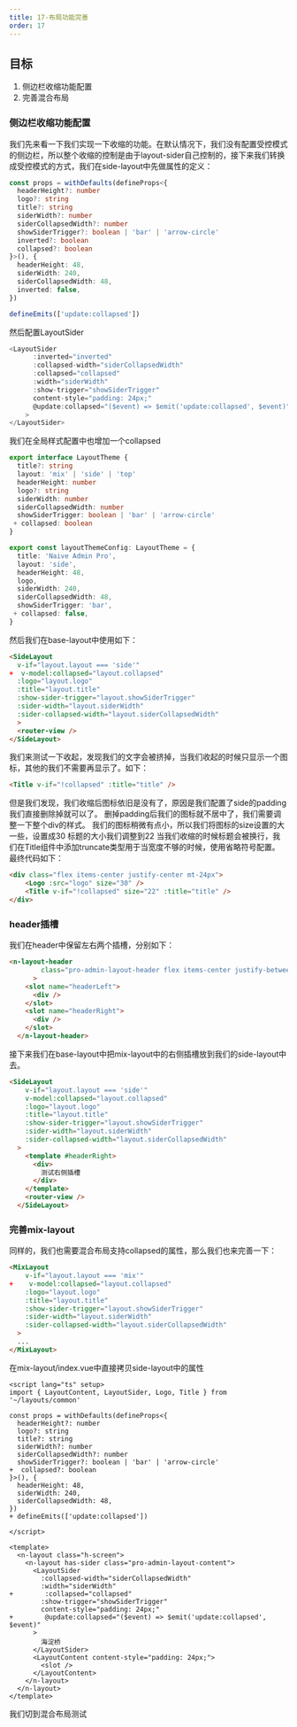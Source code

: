 ```yaml
---
title: 17-布局功能完善
order: 17
---
```


## 目标
1. 侧边栏收缩功能配置
2. 完善混合布局

### 侧边栏收缩功能配置
我们先来看一下我们实现一下收缩的功能。在默认情况下，我们没有配置受控模式的侧边栏，所以整个收缩的控制是由于layout-sider自己控制的，接下来我们转换成受控模式的方式，我们在side-layout中先做属性的定义：
```typescript
const props = withDefaults(defineProps<{
  headerHeight?: number
  logo?: string
  title?: string
  siderWidth?: number
  siderCollapsedWidth?: number
  showSiderTrigger?: boolean | 'bar' | 'arrow-circle'
  inverted?: boolean
  collapsed?: boolean
}>(), {
  headerHeight: 48,
  siderWidth: 240,
  siderCollapsedWidth: 48,
  inverted: false,
})

defineEmits(['update:collapsed'])
```
然后配置LayoutSider 
```typescript
<LayoutSider
      :inverted="inverted"
      :collapsed-width="siderCollapsedWidth"
      :collapsed="collapsed"
      :width="siderWidth"
      :show-trigger="showSiderTrigger"
      content-style="padding: 24px;"
      @update:collapsed="($event) => $emit('update:collapsed', $event)"
    >
</LayoutSider>
```

我们在全局样式配置中也增加一个collapsed
```typescript
export interface LayoutTheme {
  title?: string
  layout: 'mix' | 'side' | 'top'
  headerHeight: number
  logo?: string
  siderWidth: number
  siderCollapsedWidth: number
  showSiderTrigger: boolean | 'bar' | 'arrow-circle'
 + collapsed: boolean
}

export const layoutThemeConfig: LayoutTheme = {
  title: 'Naive Admin Pro',
  layout: 'side',
  headerHeight: 48,
  logo,
  siderWidth: 240,
  siderCollapsedWidth: 48,
  showSiderTrigger: 'bar',
 + collapsed: false,
}

```

然后我们在base-layout中使用如下：

```html
<SideLayout
  v-if="layout.layout === 'side'"
+  v-model:collapsed="layout.collapsed"
  :logo="layout.logo"
  :title="layout.title"
  :show-sider-trigger="layout.showSiderTrigger"
  :sider-width="layout.siderWidth"
  :sider-collapsed-width="layout.siderCollapsedWidth"
  >
  <router-view />
</SideLayout>
```

我们来测试一下收起，发现我们的文字会被挤掉，当我们收起的时候只显示一个图标，其他的我们不需要再显示了。如下：
```html
<Title v-if="!collapsed" :title="title" />
```
但是我们发现，我们收缩后图标依旧是没有了，原因是我们配置了side的padding我们直接删除掉就可以了。
删掉padding后我们的图标就不居中了，我们需要调整一下整个div的样式。
我们的图标稍微有点小，所以我们将图标的size设置的大一些，设置成30
标题的大小我们调整到22
当我们收缩的时候标题会被换行，我们在Title组件中添加truncate 类型用于当宽度不够的时候，使用省略符号配置。
最终代码如下：
```html
<div class="flex items-center justify-center mt-24px">
    <Logo :src="logo" size="30" />
    <Title v-if="!collapsed" size="22" :title="title" />
</div>
```
### header插槽
我们在header中保留左右两个插槽，分别如下：
```html
<n-layout-header
        class="pro-admin-layout-header flex items-center justify-between px-4"
      >
    <slot name="headerLeft">
      <div />
    </slot>
    <slot name="headerRight">
      <div />
    </slot>
  </n-layout-header>
```

接下来我们在base-layout中把mix-layout中的右侧插槽放到我们的side-layout中去。
```html
<SideLayout
    v-if="layout.layout === 'side'"
    v-model:collapsed="layout.collapsed"
    :logo="layout.logo"
    :title="layout.title"
    :show-sider-trigger="layout.showSiderTrigger"
    :sider-width="layout.siderWidth"
    :sider-collapsed-width="layout.siderCollapsedWidth"
  >
    <template #headerRight>
      <div>
        测试右侧插槽
      </div>
    </template>
    <router-view />
  </SideLayout>
```
### 完善mix-layout
同样的，我们也需要混合布局支持collapsed 的属性，那么我们也来完善一下：
```html
<MixLayout
    v-if="layout.layout === 'mix'"
+    v-model:collapsed="layout.collapsed"
    :logo="layout.logo"
    :title="layout.title"
    :show-sider-trigger="layout.showSiderTrigger"
    :sider-width="layout.siderWidth"
    :sider-collapsed-width="layout.siderCollapsedWidth"
  >
  ...
</MixLayout>
```
在mix-layout/index.vue中直接拷贝side-layout中的属性
```vue
<script lang="ts" setup>
import { LayoutContent, LayoutSider, Logo, Title } from '~/layouts/common'

const props = withDefaults(defineProps<{
  headerHeight?: number
  logo?: string
  title?: string
  siderWidth?: number
  siderCollapsedWidth?: number
  showSiderTrigger?: boolean | 'bar' | 'arrow-circle'
+  collapsed?: boolean
}>(), {
  headerHeight: 48,
  siderWidth: 240,
  siderCollapsedWidth: 48,
})
+ defineEmits(['update:collapsed'])

</script>

<template>
  <n-layout class="h-screen">
    <n-layout has-sider class="pro-admin-layout-content">
      <LayoutSider
        :collapsed-width="siderCollapsedWidth"
        :width="siderWidth"
+        :collapsed="collapsed"
        :show-trigger="showSiderTrigger"
        content-style="padding: 24px;"
+        @update:collapsed="($event) => $emit('update:collapsed', $event)"
      >
        海淀桥
      </LayoutSider>
      <LayoutContent content-style="padding: 24px;">
        <slot />
      </LayoutContent>
    </n-layout>
  </n-layout>
</template>
```

我们切到混合布局测试

